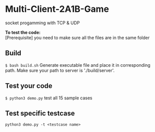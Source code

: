 # Multi-Client-2A1B-Game
socket progamming with TCP &amp; UDP 

**To test the code:**  
[Prerequisite] you need to make sure all the files are in the same folder  
## Build  
`$ bash build.sh`
 Generate executable file and place it in corresponding path. Make sure your path to server is './build/server'.
 
## Test your code  
`$ python3 demo.py`
test all 15 sample cases  

## Test specific testcase  
`python3 demo.py -t <testcase name>`


